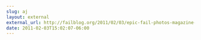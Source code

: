 ```yaml
---
slug: aj
layout: external
external_url: http://failblog.org/2011/02/03/epic-fail-photos-magazine-placement-fail/
date: 2011-02-03T15:02:07-06:00
---
```

